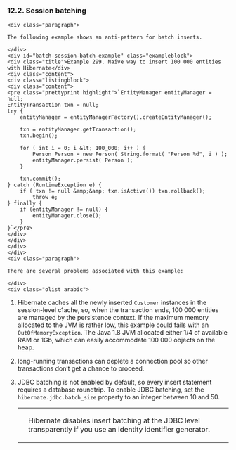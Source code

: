 ### 12.2. Session batching

    <div class="paragraph">

    The following example shows an anti-pattern for batch inserts.

    </div>
    <div id="batch-session-batch-example" class="exampleblock">
    <div class="title">Example 299. Naive way to insert 100 000 entities with Hibernate</div>
    <div class="content">
    <div class="listingblock">
    <div class="content">
    <pre class="prettyprint highlight">`EntityManager entityManager = null;
    EntityTransaction txn = null;
    try {
        entityManager = entityManagerFactory().createEntityManager();

        txn = entityManager.getTransaction();
        txn.begin();

        for ( int i = 0; i &lt; 100_000; i++ ) {
            Person Person = new Person( String.format( "Person %d", i ) );
            entityManager.persist( Person );
        }

        txn.commit();
    } catch (RuntimeException e) {
        if ( txn != null &amp;&amp; txn.isActive()) txn.rollback();
            throw e;
    } finally {
        if (entityManager != null) {
            entityManager.close();
        }
    }`</pre>
    </div>
    </div>
    </div>
    </div>
    <div class="paragraph">

    There are several problems associated with this example:

    </div>
    <div class="olist arabic">

1.  Hibernate caches all the newly inserted `Customer` instances in the session-level c1ache, so, when the transaction ends, 100 000 entities are managed by the persistence context.
    If the maximum memory allocated to the JVM is rather low, this example could fails with an `OutOfMemoryException`.
    The Java 1.8 JVM allocated either 1/4 of available RAM or 1Gb, which can easily accommodate 100 000 objects on the heap.
2.  long-running transactions can deplete a connection pool so other transactions don&#8217;t get a chance to proceed.
3.  JDBC batching is not enabled by default, so every insert statement requires a database roundtrip.
    To enable JDBC batching, set the `hibernate.jdbc.batch_size` property to an integer between 10 and 50.
    </div>
    <div class="admonitionblock note">
    <table>
    <tr>
    <td class="icon">

    </td>
    <td class="content">
    <div class="paragraph">

    Hibernate disables insert batching at the JDBC level transparently if you use an identity identifier generator.

    </div>
    </td>
    </tr>
    </table>
    </div>
    <div class="sect3">